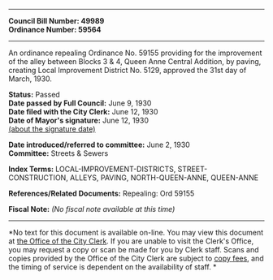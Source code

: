 * * * * *  
  
**Council Bill Number: [](#h0)[](#h2)49989**   
**Ordinance Number: 59564**  
  
* * * * *  
  
An ordinance repealing Ordinance No. 59155 providing for the improvement of the alley between Blocks 3 & 4, Queen Anne Central Addition, by paving, creating Local Improvement District No. 5129, approved the 31st day of March, 1930.  
  
**Status:** Passed   
**Date passed by Full Council:** June 9, 1930   
**Date filed with the City Clerk:** June 12, 1930   
**Date of Mayor's signature:** June 12, 1930   
[(about the signature date)](/~public/approvaldate.htm)   
  
  
**Date introduced/referred to committee:** June 2, 1930   
**Committee:** Streets & Sewers   
  
**Index Terms:** LOCAL-IMPROVEMENT-DISTRICTS, STREET-CONSTRUCTION, ALLEYS, PAVING, NORTH-QUEEN-ANNE, QUEEN-ANNE  
  
**References/Related Documents:** Repealing: Ord 59155  
  
**Fiscal Note:** *(No fiscal note available at this time)*  
  
* * * * *  
  
*No text for this document is available on-line. You may view this document at [the Office of the City Clerk](http://www.seattle.gov/leg/clerk/contactUs.htm). If you are unable to visit the Clerk's Office, you may request a copy or scan be made for you by Clerk staff. Scans and copies provided by the Office of the City Clerk are subject to [copy fees](http://clerk.seattle.gov/~public/clerkfees.htm), and the timing of service is dependent on the availability of staff. *  
  
  
